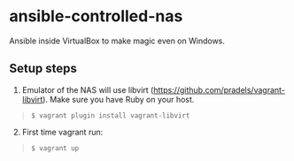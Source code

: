 # ansible-controlled-nas

Ansible inside VirtualBox to make magic even on Windows.

## Setup steps

1. Emulator of the NAS will use libvirt (https://github.com/pradels/vagrant-libvirt). Make sure you have Ruby on your host.
> `$ vagrant plugin install vagrant-libvirt`

2. First time vagrant run:
> `$ vagrant up`
